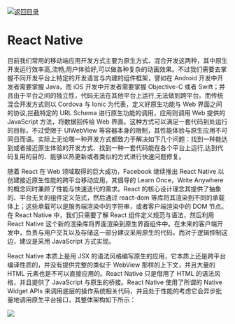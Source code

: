 [![返回目录](https://i.postimg.cc/50XLzC7C/image.png)](https://github.com/wx-chevalier/Web-Series)

# React Native

目前我们常用的移动端应用开发方式主要为原生方式、混合开发这两种，其中原生开发运行效率高,流畅,用户体验好,可以做各种复杂的动画效果。不过我们需要去掌握不同开发平台上特定的开发语言与内建的组件框架，譬如在 Android 开发中开发者需要掌握 Java，而 iOS 开发中开发者需要掌握 Objective-C 或者 Swift；并且由于平台之间的独立性，代码无法在其他平台上运行,无法做到跨平台。而传统混合开发方式则以 Cordova 与 Ionic 为代表，定义好原生功能与 Web 界面之间的协议,拦截特定的 URL Schema 进行原生功能的调用，应用则调用 Web 提供的 JavaScript 方法，将数据回传给 Web 界面。这种方式可以满足一套代码到处运行的目标，不过受限于 UIWebView 等容器本身的限制，其性能体验与原生应用不可同日而语。实际上无论哪一种开发方式都致力于解决如下几个问题：找到一种能达到或者接近原生体验的开发方式、找到一种一套代码能在各个平台上运行,达到代码复用的目的、能够以热更新或者类似的方式进行快速问题修复。

随着 React 在 Web 领域取得的巨大成功，Facebook 继续推出 React Native 以创建接近原生性能的跨平台移动应用，其倡导的 Learn Once，Write Anywhere 的概念同时兼顾了性能与快速迭代的需求。React 的核心设计理念其提供了抽象的、平台无关的组件定义范式，然后通过 react-dom 等库将其渲染到不同的承载体上；这些承载可以是服务端渲染中的字符串，或者客户端渲染中的 DOM 节点。在 React Native 中，我们只需要了解 React 组件定义规范与语法，然后利用 React Native 这个新的渲染库将界面渲染到原生界面组件中。在未来的客户端开发中，负责与用户交互以及存储这一部分建议采用原生的代码，而对于逻辑控制这边，建议是采用 JavaScript 方式实现。

React Native 本质上是用 JSX 的语法风格编写原生的应用，它本质上还是跨平台编译性质的，并没有提供完整的类似于 WebView 那样的上下文，并且大量的 HTML 元素也是不可以直接应用的。React Native 只是借用了 HTML 的语法风格，并且提供了 JavaScript 与原生的桥接。React Native 使用了所谓的 Native Widget APIs 来调用底层的操作系统相关代码，并且处于性能的考虑它会异步批量地调用原生平台接口，其整体架构如下所示：

![](https://www.safaribooksonline.com/library/view/react-and-react/9781786465658/graphics/image_12_001.jpg)
